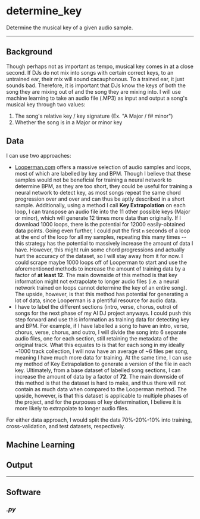 # determine_key
Determine the musical key of a given audio sample.

---

## Background

Though perhaps not as important as tempo, musical key comes in at a close second. If DJs do not mix into songs with certain correct keys, to an untrained ear, their mix will sound cacauphonous. To a trained ear, it just sounds bad. Therefore, it is important that DJs know the keys of both the song they are mixing out of and the song they are mixing into. I will use machine learning to take an audio file (.MP3) as input and output a song's musical key through two values:

1. The song's relative key / key signature (Ex. "A Major / f# minor")
2. Whether the song is in a Major or minor key


## Data

I can use two approaches:

- [Looperman.com](https://www.looperman.com/) offers a massive selection of audio samples and loops, most of which are labelled by key and BPM. Though I believe that these samples would not be beneficial for training a neural network to determine BPM, as they are too short, they could be useful for training a neural network to detect key, as most songs repeat the same chord progression over and over and can thus be aptly described in a short sample. Additionally, using a method I call **Key Extrapolation** on each loop, I can transpose an audio file into the 11 other possible keys (Major or minor), which will generate 12 times more data than originally. If I download 1000 loops, there is the potential for 12000 easily-obtained data points. Going even further, I could put the first `n` seconds of a loop at the end of the loop for all my samples, repeating this many times -- this strategy has the potential to massively increase the amount of data I have. However, this might ruin some chord progressions and actually hurt the accuracy of the dataset, so I will stay away from it for now. I could scrape maybe 1000 loops off of Looperman to start and use the aforementioned methods to increase the amount of training data by a factor of **at least 12**. The main downside of this method is that key information might not extrapolate to longer audio files (i.e. a neural network trained on loops cannot determine the key of an entire song). The upside, however, is that this method has potential for generating a lot of data, since Looperman is a plentiful resource for audio data.
- I have to label the different sections (intro, verse, chorus, outro) of songs for the next phase of my AI DJ project anyways. I could push this step forward and use this information as training data for detecting key and BPM. For example, if I have labelled a song to have an intro, verse, chorus, verse, chorus, and outro, I will divide the song into 6 separate audio files, one for each section, still retaining the metadata of the original track. What this equates to is that for each song in my ideally ~1000 track collection, I will now have an average of ~6 files per song, meaning I have much more data for training. At the same time, I can use my method of Key Extrapolation to generate a version of the file in each key. Ultimately, from a base dataset of labelled song sections, I can increase the amount of data by a factor of **72**. The main downside of this method is that the dataset is hard to make, and thus there will not contain as much data when compared to the Looperman method. The upside, however, is that this dataset is applicable to multiple phases of the project, and for the purposes of key determination, I believe it is more likely to extrapolate to longer audio files.

For either data approach, I would split the data 70%-20%-10% into training, cross-validation, and test datasets, respectively.


## Machine Learning




## Output




---

## Software

### *.py*